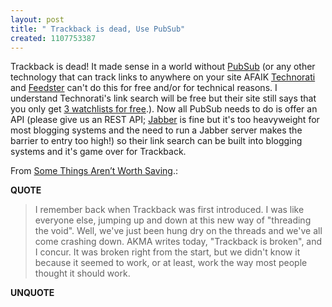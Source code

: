 ```yaml
---
layout: post
title: " Trackback is dead, Use PubSub"
created: 1107753387
---
```

<p>Trackback is dead! It made sense in a world without <a href="http://www.pubsub.com/">PubSub</a> (or any other technology that can track links to anywhere on your site AFAIK <a href="http://www.technorati.com/">Technorati</a> and <a href="http://feedster.com/">Feedster</a> can't do this for free and/or for technical reasons. I understand Technorati's link search will be free but their site still says that you only get <a href="http://www.technorati.com/help/using-technorati.html">3 watchlists for free</a>.). Now all PubSub needs to do is offer an API (please give us an REST API; <a href="http://www.pubsub.com/docs/pubsub_xmpp_draft.html">Jabber</a> is fine but it's too heavyweight for most blogging systems and the need to run a Jabber server makes the barrier to entry too high!) so their link search can be built into blogging systems and it's game over for Trackback.</p><p>From <a href="http://weblog.burningbird.net/archives/2005/02/06/some-things-arent-worth-saving/#commentsbegin">Some Things Aren’t Worth Saving</a>.:</p><p><strong>QUOTE</strong></p><blockquote>I remember back when Trackback was first introduced. I was like everyone else, jumping up and down at this new way of "threading the void". Well, we've just been hung dry on the threads and we've all come crashing down. AKMA writes today, "Trackback is broken", and I concur. It was broken right from the start, but we didn't know it because it seemed to work, or at least, work the way most people thought it should work.</blockquote><p><strong>UNQUOTE</strong></p>

